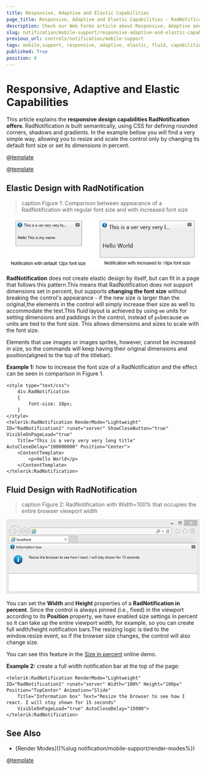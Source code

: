 ```yaml
---
title: Responsive, Adaptive and Elastic Capabilities
page_title: Responsive, Adaptive and Elastic Capabilities - RadNotification
description: Check our Web Forms article about Responsive, Adaptive and Elastic Capabilities in RadNotification for ASP.NET AJAX.
slug: notification/mobile-support/responsive-adaptive-and-elastic-capabilities
previous_url: controls/notification/mobile-support
tags: mobile,support, responsive, adaptive, elastic, fluid, capabilities
published: True
position: 0
---
```


# Responsive, Adaptive and Elastic Capabilities



This article explains the **responsive design capabilities RadNotification offers**.	RadNotification is built semantically, using CSS for defining rounded corners, shadows and gradients. In the example	bellow you will find a very simple way, allowing you to resize and scale the control only by	changing its default font size or set its dimensions in percent.

@[template](/_templates/common/render-mode.md#resp-design-desc "slug-el: no, slug-fl: no")

@[template](/_templates/common/font-size-notes.md#note-and-example "control: RadNotification")

## Elastic Design with RadNotification
>caption Figure 1: Comparison between appearance of a RadNotification with regular font size and with increased font size

![notification-changed-font-size-comparison](images/notification-changed-font-size-comparison.png)

**RadNotification** does not create elastic design by itself, but can fit in a page that follows this pattern.This means that RadNotification does not support dimensions set in percent, but supports **changing the font size** without breaking the control's appearance - if the new size is larger than the original,the elements in the control will simply increase their size as well to accommodate the text.This fluid layout is achieved by using `em` units for setting dimensions and paddings in the control, instead of `px`because `em` units are tied to the font size. This allows dimensions and sizes to scale with the font size.

Elements that use images or images sprites, however, cannot be increased in size, so the commands will keep having their original dimensions and position(aligned to the top of the titlebar).

**Example 1:** how to increase the font size of a RadNotification and the effect can be seen in comparison in Figure 1.

````ASP.NET
<style type="text/css">
	div.RadNotification
	{
		font-size: 18px;
	}
</style>
<telerik:RadNotification RenderMode="Lightweight" ID="RadNotification1" runat="server" ShowCloseButton="true" VisibleOnPageLoad="true"
	Title="This is a very very very long title" AutoCloseDelay="100000000" Position="Center">
	<ContentTemplate>
		<p>Hello World</p>
	</ContentTemplate>
</telerik:RadNotification>
````



## Fluid Design with RadNotification
>caption Figure 2: RadNotification with Width=100% that occupies the entire browser viewport width

![notification-fluid-design-example](images/notification-fluid-design-example.png)

You can set the **Width** and **Height** properties of a **RadNotification in percent**. Since the control is always pinned (i.e., fixed) in the viewport according to its **Position** property, we have enabled size settings in percent so it can take up the entire viewport width, for example, so you can create full width/height notification bars.The resizing logic is tied to the window.resize event, so if the browser size changes, the control will also change size.

You can see this feature in the [Size in percent](https://demos.telerik.com/aspnet-ajax/notification/examples/sizeinpercent/defaultcs.aspx) online demo.

**Example 2:** create a full width notification bar at the top of the page:

````ASP.NET
<telerik:RadNotification RenderMode="Lightweight" ID="RadNotification1" runat="server" Width="100%" Height="100px" Position="TopCenter" Animation="Slide"
	Title="Information box" Text="Resize the browser to see how I react. I will stay shown for 15 seconds"
	VisibleOnPageLoad="true" AutoCloseDelay="15000">
</telerik:RadNotification>
````

## See Also

 * [Render Modes]({%slug notification/mobile-support/render-modes%}) 

@[template](/_templates/common/font-size-notes.md#related-resources)

